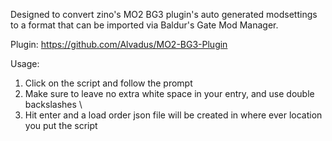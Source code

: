 Designed to convert zino's MO2 BG3 plugin's auto generated modsettings to a format that can be imported via Baldur's Gate Mod Manager. 

Plugin: https://github.com/Alvadus/MO2-BG3-Plugin

Usage:
1. Click on the script and follow the prompt
2. Make sure to leave no extra white space in your entry, and use double backslashes \\
3. Hit enter and a load order json file will be created in where ever location you put the script
